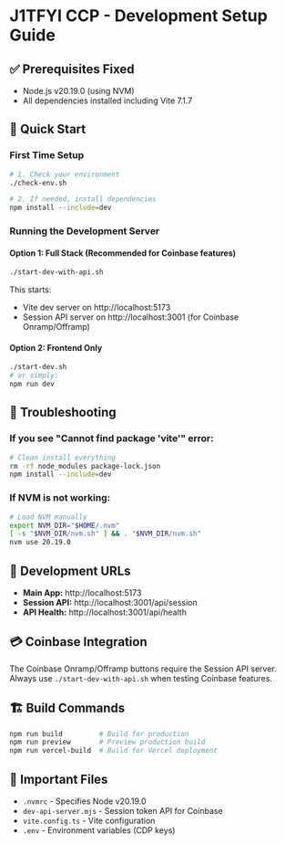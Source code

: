 # J1TFYI CCP - Development Setup Guide

## ✅ Prerequisites Fixed
- Node.js v20.19.0 (using NVM)
- All dependencies installed including Vite 7.1.7

## 🚀 Quick Start

### First Time Setup
```bash
# 1. Check your environment
./check-env.sh

# 2. If needed, install dependencies
npm install --include=dev
```

### Running the Development Server

#### Option 1: Full Stack (Recommended for Coinbase features)
```bash
./start-dev-with-api.sh
```
This starts:
- Vite dev server on http://localhost:5173
- Session API server on http://localhost:3001 (for Coinbase Onramp/Offramp)

#### Option 2: Frontend Only
```bash
./start-dev.sh
# or simply:
npm run dev
```

## 🔧 Troubleshooting

### If you see "Cannot find package 'vite'" error:
```bash
# Clean install everything
rm -rf node_modules package-lock.json
npm install --include=dev
```

### If NVM is not working:
```bash
# Load NVM manually
export NVM_DIR="$HOME/.nvm"
[ -s "$NVM_DIR/nvm.sh" ] && . "$NVM_DIR/nvm.sh"
nvm use 20.19.0
```

## 📍 Development URLs
- **Main App:** http://localhost:5173
- **Session API:** http://localhost:3001/api/session
- **API Health:** http://localhost:3001/api/health

## 💳 Coinbase Integration
The Coinbase Onramp/Offramp buttons require the Session API server.
Always use `./start-dev-with-api.sh` when testing Coinbase features.

## 🏗️ Build Commands
```bash
npm run build         # Build for production
npm run preview       # Preview production build
npm run vercel-build  # Build for Vercel deployment
```

## 📝 Important Files
- `.nvmrc` - Specifies Node v20.19.0
- `dev-api-server.mjs` - Session token API for Coinbase
- `vite.config.ts` - Vite configuration
- `.env` - Environment variables (CDP keys)